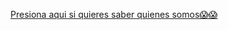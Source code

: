 [Presiona aqui si quieres saber quienes somos😱😱](https://github.com/Juaness06/El-Juego-Risk-el-mejor-juego-de-mesa-del-mundo-mundial-.wiki.git)
